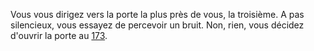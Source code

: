 Vous vous dirigez vers la porte la plus près de vous, la troisième. A pas silencieux, vous essayez de percevoir un bruit. Non, rien, vous décidez d'ouvrir la porte au [173](173).